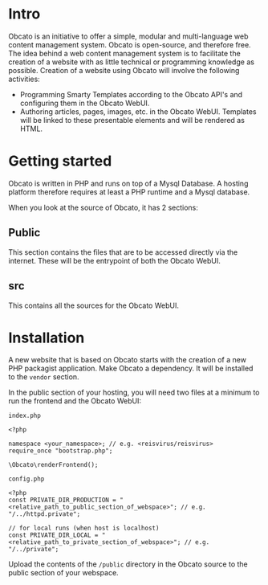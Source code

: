 # Intro
Obcato is an initiative to offer a simple, modular and multi-language web content management system. Obcato is open-source, and therefore free. The idea behind a web content management system is to facilitate the creation of a website with as little technical or programming knowledge as possible. Creation of a website using Obcato will involve the following activities:

* Programming Smarty Templates according to the Obcato API's and configuring them in the Obcato WebUI.
* Authoring articles, pages, images, etc. in the Obcato WebUI. Templates will be linked to these presentable elements and will be rendered as HTML.

# Getting started
Obcato is written in PHP and runs on top of a Mysql Database. A hosting platform therefore requires at least a PHP runtime and a Mysql database.

When you look at the source of Obcato, it has 2 sections:

## Public
This section contains the files that are to be accessed directly via the internet. These will be the entrypoint of both the Obcato WebUI.

## src
This contains all the sources for the Obcato WebUI.

# Installation
A new website that is based on Obcato starts with the creation of a new PHP packagist application. Make Obcato a dependency. It will be installed to the `vendor` section.

In the public section of your hosting, you will need two files at a minimum to run the frontend and the Obcato WebUI:

`index.php`
```
<?php

namespace <your_namespace>; // e.g. <reisvirus/reisvirus>
require_once "bootstrap.php";

\Obcato\renderFrontend();
```

`config.php`
```
<?php
const PRIVATE_DIR_PRODUCTION = "<relative_path_to_public_section_of_webspace>"; // e.g. "/../httpd.private";

// for local runs (when host is localhost)
const PRIVATE_DIR_LOCAL = "<relative_path_to_private_section_of_webspace>"; // e.g. "/../private";
```

Upload the contents of the `/public` directory in the Obcato source to the public section of your webspace.
